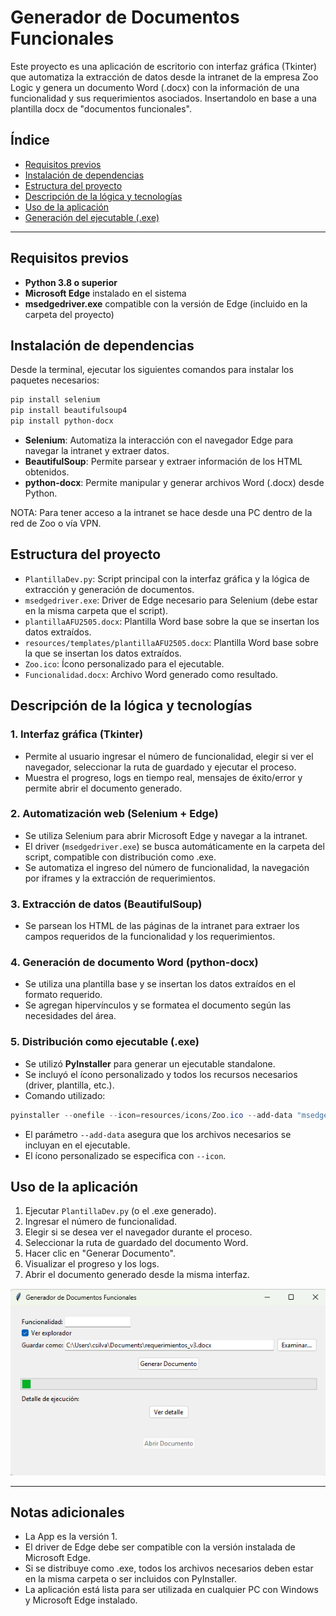 # Generador de Documentos Funcionales

Este proyecto es una aplicación de escritorio con interfaz gráfica (Tkinter) que automatiza la extracción de datos desde la intranet de la empresa Zoo Logic y genera un documento Word (.docx) con la información de una funcionalidad y sus requerimientos asociados. Insertandolo en base a una plantilla docx de "documentos funcionales".

## Índice

- [Requisitos previos](#requisitos-previos)
- [Instalación de dependencias](#instalación-de-dependencias)
- [Estructura del proyecto](#estructura-del-proyecto)
- [Descripción de la lógica y tecnologías](#descripción-de-la-lógica-y-tecnologías)
- [Uso de la aplicación](#uso-de-la-aplicación)
- [Generación del ejecutable (.exe)](#generación-del-ejecutable-exe)

---

## Requisitos previos

- **Python 3.8 o superior**
- **Microsoft Edge** instalado en el sistema
- **msedgedriver.exe** compatible con la versión de Edge (incluido en la carpeta del proyecto)

## Instalación de dependencias

Desde la terminal, ejecutar los siguientes comandos para instalar los paquetes necesarios:

```powershell
pip install selenium
pip install beautifulsoup4
pip install python-docx
```

- **Selenium**: Automatiza la interacción con el navegador Edge para navegar la intranet y extraer datos.
- **BeautifulSoup**: Permite parsear y extraer información de los HTML obtenidos.
- **python-docx**: Permite manipular y generar archivos Word (.docx) desde Python.

NOTA: Para tener acceso a la intranet se hace desde una PC dentro de la red de Zoo o vía VPN.

## Estructura del proyecto

- `PlantillaDev.py`: Script principal con la interfaz gráfica y la lógica de extracción y generación de documentos.
- `msedgedriver.exe`: Driver de Edge necesario para Selenium (debe estar en la misma carpeta que el script).
- `plantillaAFU2505.docx`: Plantilla Word base sobre la que se insertan los datos extraídos.
- `resources/templates/plantillaAFU2505.docx`: Plantilla Word base sobre la que se insertan los datos extraídos.
- `Zoo.ico`: Ícono personalizado para el ejecutable.
- `Funcionalidad.docx`: Archivo Word generado como resultado.

## Descripción de la lógica y tecnologías

### 1. Interfaz gráfica (Tkinter)

- Permite al usuario ingresar el número de funcionalidad, elegir si ver el navegador, seleccionar la ruta de guardado y ejecutar el proceso.
- Muestra el progreso, logs en tiempo real, mensajes de éxito/error y permite abrir el documento generado.

### 2. Automatización web (Selenium + Edge)

- Se utiliza Selenium para abrir Microsoft Edge y navegar a la intranet.
- El driver (`msedgedriver.exe`) se busca automáticamente en la carpeta del script, compatible con distribución como .exe.
- Se automatiza el ingreso del número de funcionalidad, la navegación por iframes y la extracción de requerimientos.

### 3. Extracción de datos (BeautifulSoup)

- Se parsean los HTML de las páginas de la intranet para extraer los campos requeridos de la funcionalidad y los requerimientos.

### 4. Generación de documento Word (python-docx)

- Se utiliza una plantilla base y se insertan los datos extraídos en el formato requerido.
- Se agregan hipervínculos y se formatea el documento según las necesidades del área.

### 5. Distribución como ejecutable (.exe)

- Se utilizó **PyInstaller** para generar un ejecutable standalone.
- Se incluyó el ícono personalizado y todos los recursos necesarios (driver, plantilla, etc.).
- Comando utilizado:

```powershell
pyinstaller --onefile --icon=resources/icons/Zoo.ico --add-data "msedgedriver.exe;." --add-data "resources/templates/plantillaAFU2505.docx;resources/templates" PlantillaDev.py
```

- El parámetro `--add-data` asegura que los archivos necesarios se incluyan en el ejecutable.
- El ícono personalizado se especifica con `--icon`.

## Uso de la aplicación

1. Ejecutar `PlantillaDev.py` (o el .exe generado).
2. Ingresar el número de funcionalidad.
3. Elegir si se desea ver el navegador durante el proceso.
4. Seleccionar la ruta de guardado del documento Word.
5. Hacer clic en "Generar Documento".
6. Visualizar el progreso y los logs.
7. Abrir el documento generado desde la misma interfaz.

![1749044579249](resources/images/1749044579249.png)

---

## Notas adicionales

- La App es la versión 1.
- El driver de Edge debe ser compatible con la versión instalada de Microsoft Edge.
- Si se distribuye como .exe, todos los archivos necesarios deben estar en la misma carpeta o ser incluidos con PyInstaller.
- La aplicación está lista para ser utilizada en cualquier PC con Windows y Microsoft Edge instalado.
